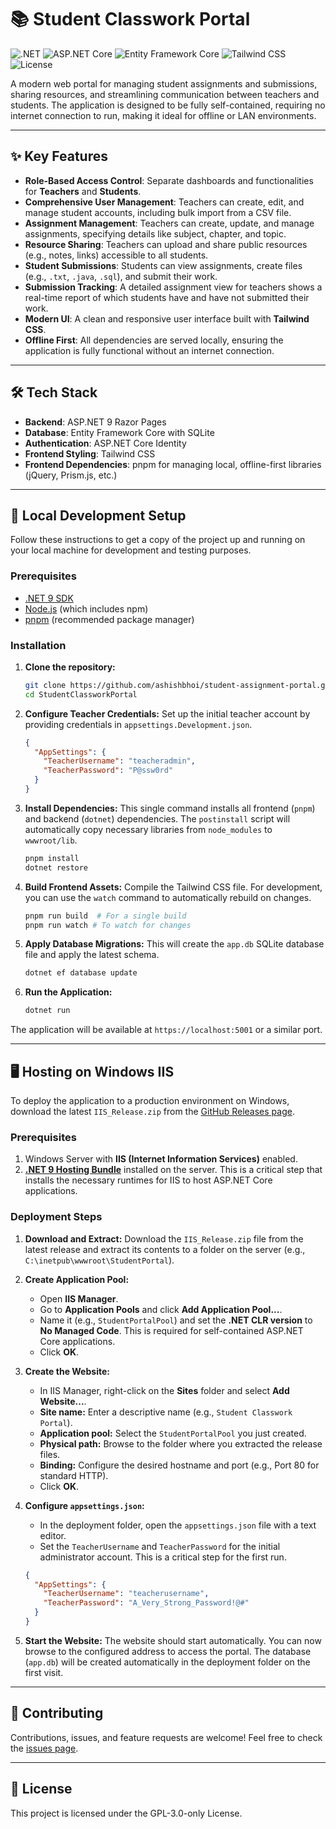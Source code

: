 # 📚 Student Classwork Portal

![.NET](https://img.shields.io/badge/.NET-9-blueviolet)
![ASP.NET Core](https://img.shields.io/badge/ASP.NET%20Core-Razor%20Pages-blue)
![Entity Framework Core](https://img.shields.io/badge/Entity%20Framework-Core-green)
![Tailwind CSS](https://img.shields.io/badge/Tailwind%20CSS-3-cyan)
![License](https://img.shields.io/badge/License-GPL--3.0--only-red)

A modern web portal for managing student assignments and submissions, sharing resources, and streamlining communication
between teachers and students. The application is designed to be fully self-contained, requiring no internet connection
to run, making it ideal for offline or LAN environments.

---

## ✨ Key Features

- **Role-Based Access Control**: Separate dashboards and functionalities for **Teachers** and **Students**.
- **Comprehensive User Management**: Teachers can create, edit, and manage student accounts, including bulk import from
  a CSV file.
- **Assignment Management**: Teachers can create, update, and manage assignments, specifying details like subject,
  chapter, and topic.
- **Resource Sharing**: Teachers can upload and share public resources (e.g., notes, links) accessible to all students.
- **Student Submissions**: Students can view assignments, create files (e.g., `.txt`, `.java`, `.sql`), and submit their
  work.
- **Submission Tracking**: A detailed assignment view for teachers shows a real-time report of which students have and
  have not submitted their work.
- **Modern UI**: A clean and responsive user interface built with **Tailwind CSS**.
- **Offline First**: All dependencies are served locally, ensuring the application is fully functional without an
  internet connection.

---

## 🛠️ Tech Stack

- **Backend**: ASP.NET 9 Razor Pages
- **Database**: Entity Framework Core with SQLite
- **Authentication**: ASP.NET Core Identity
- **Frontend Styling**: Tailwind CSS
- **Frontend Dependencies**: pnpm for managing local, offline-first libraries (jQuery, Prism.js, etc.)

---

## 🚀 Local Development Setup

Follow these instructions to get a copy of the project up and running on your local machine for development and testing
purposes.

### Prerequisites

- [.NET 9 SDK](https://dotnet.microsoft.com/download/dotnet/9.0)
- [Node.js](https://nodejs.org/) (which includes npm)
- [pnpm](https://pnpm.io/installation) (recommended package manager)

### Installation

1. **Clone the repository:**

   ```sh
   git clone https://github.com/ashishbhoi/student-assignment-portal.git
   cd StudentClassworkPortal
   ```

2. **Configure Teacher Credentials:**
   Set up the initial teacher account by providing credentials in `appsettings.Development.json`.

   ```json
   {
     "AppSettings": {
       "TeacherUsername": "teacheradmin",
       "TeacherPassword": "P@ssw0rd"
     }
   }
   ```

3. **Install Dependencies:**
   This single command installs all frontend (`pnpm`) and backend (`dotnet`) dependencies. The `postinstall` script will
   automatically copy necessary libraries from `node_modules` to `wwwroot/lib`.

   ```sh
   pnpm install
   dotnet restore
   ```

4. **Build Frontend Assets:**
   Compile the Tailwind CSS file. For development, you can use the `watch` command to automatically rebuild on changes.

   ```sh
   pnpm run build  # For a single build
   pnpm run watch # To watch for changes
   ```

5. **Apply Database Migrations:**
   This will create the `app.db` SQLite database file and apply the latest schema.

   ```sh
   dotnet ef database update
   ```

6. **Run the Application:**
   ```sh
   dotnet run
   ```

The application will be available at `https://localhost:5001` or a similar port.

---

## 🖥️ Hosting on Windows IIS

To deploy the application to a production environment on Windows, download the latest `IIS_Release.zip` from the
[GitHub Releases page](https://github.com/ashishbhoi/student-assignment-portal/releases).

### Prerequisites

1. Windows Server with **IIS (Internet Information Services)** enabled.
2. **[.NET 9 Hosting Bundle](https://dotnet.microsoft.com/download/dotnet/9.0)** installed on the server. This is a
   critical step that installs the necessary runtimes for IIS to host ASP.NET Core applications.

### Deployment Steps

1. **Download and Extract:**
   Download the `IIS_Release.zip` file from the latest release and extract its contents to a folder on the server (e.g.,
   `C:\inetpub\wwwroot\StudentPortal`).

2. **Create Application Pool:**

    - Open **IIS Manager**.
    - Go to **Application Pools** and click **Add Application Pool...**.
    - Name it (e.g., `StudentPortalPool`) and set the **.NET CLR version** to **No Managed Code**. This is required for
      self-contained ASP.NET Core applications.
    - Click **OK**.

3. **Create the Website:**

    - In IIS Manager, right-click on the **Sites** folder and select **Add Website...**.
    - **Site name:** Enter a descriptive name (e.g., `Student Classwork Portal`).
    - **Application pool:** Select the `StudentPortalPool` you just created.
    - **Physical path:** Browse to the folder where you extracted the release files.
    - **Binding:** Configure the desired hostname and port (e.g., Port 80 for standard HTTP).
    - Click **OK**.

4. **Configure `appsettings.json`:**

    - In the deployment folder, open the `appsettings.json` file with a text editor.
    - Set the `TeacherUsername` and `TeacherPassword` for the initial administrator account. This is a critical step for
      the
      first run.

   ```json
   {
     "AppSettings": {
       "TeacherUsername": "teacherusername",
       "TeacherPassword": "A_Very_Strong_Password!@#"
     }
   }
   ```

5. **Start the Website:**
   The website should start automatically. You can now browse to the configured address to access the portal. The
   database (`app.db`) will be created automatically in the deployment folder on the first visit.

---

## 🤝 Contributing

Contributions, issues, and feature requests are welcome! Feel free to check
the [issues page](https://github.com/ashishbhoi/student-assignment-portal/issues).

---

## 📜 License

This project is licensed under the GPL-3.0-only License.
